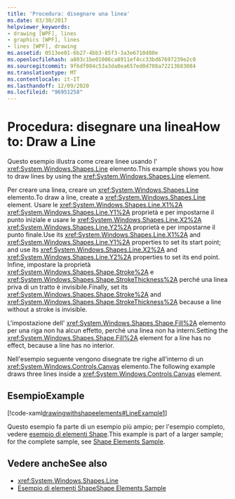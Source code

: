 ```yaml
---
title: 'Procedura: disegnare una linea'
ms.date: 03/30/2017
helpviewer_keywords:
- drawing [WPF], lines
- graphics [WPF], lines
- lines [WPF], drawing
ms.assetid: 0513ee01-6b27-4bb3-85f3-3a3e6710d80e
ms.openlocfilehash: a803c1be01086ca8911ef4cc33bd67697239e2c0
ms.sourcegitcommit: 9f6df084c53a3da0ea657ed0d708a72213683084
ms.translationtype: MT
ms.contentlocale: it-IT
ms.lasthandoff: 12/09/2020
ms.locfileid: "96951258"
---
```

# <a name="how-to-draw-a-line"></a><span data-ttu-id="d118d-102">Procedura: disegnare una linea</span><span class="sxs-lookup"><span data-stu-id="d118d-102">How to: Draw a Line</span></span>
<span data-ttu-id="d118d-103">Questo esempio illustra come creare linee usando l' <xref:System.Windows.Shapes.Line> elemento.</span><span class="sxs-lookup"><span data-stu-id="d118d-103">This example shows you how to draw lines by using the <xref:System.Windows.Shapes.Line> element.</span></span>  
  
 <span data-ttu-id="d118d-104">Per creare una linea, creare un <xref:System.Windows.Shapes.Line> elemento.</span><span class="sxs-lookup"><span data-stu-id="d118d-104">To draw a line, create a <xref:System.Windows.Shapes.Line> element.</span></span> <span data-ttu-id="d118d-105">Usare le <xref:System.Windows.Shapes.Line.X1%2A> <xref:System.Windows.Shapes.Line.Y1%2A> proprietà e per impostarne il punto iniziale e usare le <xref:System.Windows.Shapes.Line.X2%2A> <xref:System.Windows.Shapes.Line.Y2%2A> proprietà e per impostarne il punto finale.</span><span class="sxs-lookup"><span data-stu-id="d118d-105">Use its <xref:System.Windows.Shapes.Line.X1%2A> and <xref:System.Windows.Shapes.Line.Y1%2A> properties to set its start point; and use its <xref:System.Windows.Shapes.Line.X2%2A> and <xref:System.Windows.Shapes.Line.Y2%2A> properties to set its end point.</span></span> <span data-ttu-id="d118d-106">Infine, impostare la proprietà <xref:System.Windows.Shapes.Shape.Stroke%2A> e <xref:System.Windows.Shapes.Shape.StrokeThickness%2A> perché una linea priva di un tratto è invisibile.</span><span class="sxs-lookup"><span data-stu-id="d118d-106">Finally, set its <xref:System.Windows.Shapes.Shape.Stroke%2A> and <xref:System.Windows.Shapes.Shape.StrokeThickness%2A> because a line without a stroke is invisible.</span></span>  
  
 <span data-ttu-id="d118d-107">L'impostazione dell' <xref:System.Windows.Shapes.Shape.Fill%2A> elemento per una riga non ha alcun effetto, perché una linea non ha interni.</span><span class="sxs-lookup"><span data-stu-id="d118d-107">Setting the <xref:System.Windows.Shapes.Shape.Fill%2A> element for a line has no effect, because a line has no interior.</span></span>  
  
 <span data-ttu-id="d118d-108">Nell'esempio seguente vengono disegnate tre righe all'interno di un <xref:System.Windows.Controls.Canvas> elemento.</span><span class="sxs-lookup"><span data-stu-id="d118d-108">The following example draws three lines inside a <xref:System.Windows.Controls.Canvas> element.</span></span>  
  
## <a name="example"></a><span data-ttu-id="d118d-109">Esempio</span><span class="sxs-lookup"><span data-stu-id="d118d-109">Example</span></span>  
 [!code-xaml[drawingwithshapeelements#LineExample1](~/samples/snippets/csharp/VS_Snippets_Wpf/DrawingWithShapeElements/CS/lineexample.xaml#lineexample1)]  
  
 <span data-ttu-id="d118d-110">Questo esempio fa parte di un esempio più ampio; per l'esempio completo, vedere [esempio di elementi Shape](https://github.com/Microsoft/WPF-Samples/tree/master/Graphics/ShapeElements).</span><span class="sxs-lookup"><span data-stu-id="d118d-110">This example is part of a larger sample; for the complete sample, see [Shape Elements Sample](https://github.com/Microsoft/WPF-Samples/tree/master/Graphics/ShapeElements).</span></span>  
  
## <a name="see-also"></a><span data-ttu-id="d118d-111">Vedere anche</span><span class="sxs-lookup"><span data-stu-id="d118d-111">See also</span></span>

- <xref:System.Windows.Shapes.Line>
- [<span data-ttu-id="d118d-112">Esempio di elementi Shape</span><span class="sxs-lookup"><span data-stu-id="d118d-112">Shape Elements Sample</span></span>](https://github.com/Microsoft/WPF-Samples/tree/master/Graphics/ShapeElements)
